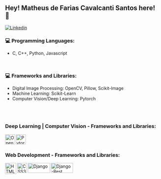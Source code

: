 <!--
**matheusdefarias/matheusdefarias** is a ✨ _special_ ✨ repository because its `README.md` (this file) appears on your GitHub profile.

Here are some ideas to get you started:

- 🔭 I’m currently working on ...
- 🌱 I’m currently learning ...
- 👯 I’m looking to collaborate on ...
- 🤔 I’m looking for help with ...
- 💬 Ask me about ...
- 📫 How to reach me: ...
- 😄 Pronouns: ...
- ⚡ Fun fact: ...
-->

## Hey! Matheus de Farias Cavalcanti Santos here! 👋
[![Linkedin](https://img.shields.io/badge/-LinkedIn-blue?style=flat&logo=Linkedin&logoColor=white&link=https://www.linkedin.com/in/matheusdefariascs/)](https://www.linkedin.com/in/matheusdefariascs/)

### :computer: Programming Languages:
  * C, C++, Python, Javascript

<br />

### :computer: Frameworks and Libraries:
  - Digital Image Processing: OpenCV, Pillow, Scikit-Image
  - Machine Learning: Scikit-Learn
  - Computer Vision/Deep Learning: Pytorch

<br />
<br />

### Deep Learning | Computer Vision - Frameworks and Libraries:

<a href="https://opencv.org/" target="_blank"><img align="left" alt="OpenCV" width="32px" src="https://upload.wikimedia.org/wikipedia/commons/5/53/OpenCV_Logo_with_text.png" /></a>
<a href="https://pytorch.org/" target="_blank"><img align="left" alt="Pytorch" width="32px" src="https://upload.wikimedia.org/wikipedia/commons/1/10/PyTorch_logo_icon.svg" /></a>
<br />
<br />

### Web Development - Frameworks and Libraries:
<a href="https://developer.mozilla.org/pt-BR/docs/Web/Guide/HTML/HTML5" target="_blank"><img align="left" alt="HTML5" width="36px" src="https://logos-download.com/wp-content/uploads/2017/07/HTML5_badge.png" /></a>
<a href="https://developer.mozilla.org/pt-BR/docs/Web/CSS" target="_blank"><img align="left" alt="CSS3" width="32px" src="https://ethancordes.com/assets/tech_icons/CSS3.svg" /></a>
<a href="https://www.djangoproject.com/" target="_blank"><img align="left" alt="Django" width="72px" height="32px" height="32px" src="https://static.djangoproject.com/img/logos/django-logo-negative.png" /></a>
<a href="https://www.django-rest-framework.org/" target="_blank"><img align="left" alt="Django-Rest" width="72px" height="32px" src="https://miro.medium.com/max/497/1*mn2h7oJ8yMHBcmsNSbCIbA.png" /></a>

